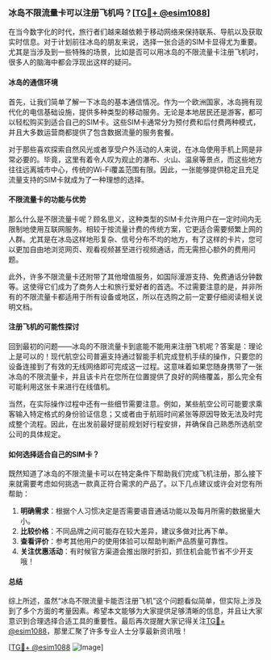 ### 冰岛不限流量卡可以注册飞机吗？[[TG💪+ @esim1088](https://t.me/s/esim1088)]

在当今数字化的时代，旅行者们越来越依赖于移动网络来保持联系、导航以及获取实时信息。对于计划前往冰岛的朋友来说，选择一张合适的SIM卡显得尤为重要。尤其是当涉及到一些特殊的场景，比如是否可以用冰岛的不限流量卡注册飞机时，很多人的脑海中都会浮现出这样的疑问。

#### 冰岛的通信环境

首先，让我们简单了解一下冰岛的基本通信情况。作为一个欧洲国家，冰岛拥有现代化的电信基础设施，提供多种类型的移动服务。无论是本地居民还是游客，都可以轻松购买到适合自己的SIM卡。这些SIM卡通常分为预付费和后付费两种模式，并且大多数运营商都提供了包含数据流量的服务套餐。

对于那些喜欢探索自然风光或者享受户外活动的人来说，在冰岛使用手机上网是非常必要的。毕竟，这里有着令人叹为观止的瀑布、火山、温泉等景点，而这些地方往往远离城市中心，传统的Wi-Fi覆盖范围有限。因此，一张能够提供稳定且充足流量支持的SIM卡就成为了一种理想的选择。

#### 不限流量卡的功能与优势

那么什么是不限流量卡呢？顾名思义，这种类型的SIM卡允许用户在一定时间内无限制地使用互联网服务。相较于按流量计费的传统方案，它更适合需要频繁上网的人群。尤其是在冰岛这样地形复杂、信号分布不均的地方，有了这样的卡片，您可以更加自由地浏览网页、观看视频甚至进行视频通话，而无需担心额外的费用问题。

此外，许多不限流量卡还附带了其他增值服务，如国际漫游支持、免费通话分钟数等。这使得它们成为了商务人士和旅行爱好者的首选。不过需要注意的是，并非所有的不限流量卡都适用于所有设备或地区，所以在选购之前一定要仔细阅读相关说明文档。

#### 注册飞机的可能性探讨

回到最初的问题——冰岛的不限流量卡到底能不能用来注册飞机呢？答案是：理论上是可以的！现代航空公司普遍支持通过智能手机完成登机手续的操作，只要您的设备连接到了有效的无线网络即可完成这一过程。这意味着如果您随身携带了一张冰岛的不限流量卡，并且该卡片在您所在位置提供了良好的网络覆盖，那么完全有可能利用这张卡来进行在线值机。

当然，在实际操作过程中还有一些细节需要注意。例如，某些航空公司可能要求乘客输入特定格式的身份验证信息；又或者由于航班时间紧张等原因导致无法及时完成整个流程。因此，在出发前最好提前规划好行程安排，并确保自己熟悉所选航空公司的具体规定。

#### 如何选择适合自己的SIM卡？

既然知道了冰岛的不限流量卡可以在特定条件下帮助我们完成飞机注册，那么接下来就需要考虑如何挑选一款真正符合需求的产品了。以下几点建议或许会对您有所帮助：

1. **明确需求**：根据个人习惯决定是否需要语音通话功能以及每月所需的数据量大小。
2. **比较价格**：不同品牌之间可能存在较大差异，建议多做对比再下单。
3. **查看评价**：参考其他用户的使用体验可以帮助判断产品质量可靠性。
4. **关注优惠活动**：有时候官方渠道会推出限时折扣，抓住机会能节省不少开支哦！

#### 总结

综上所述，虽然“冰岛不限流量卡能否注册飞机”这个问题看似简单，但实际上涉及到了多个方面的考量因素。希望本文能够为大家提供足够清晰的信息，并且让大家意识到合理选择合适工具的重要性。最后再次提醒大家记得关注[TG💪+ @esim1088](https://t.me/s/esim1088)，那里汇聚了许多专业人士分享最新资讯哦！

[[TG💪+ @esim1088](https://t.me/s/esim1088) ![Image](https://i.postimg.cc/4NQfJmqS/Snipaste-2025-05-13-00-14-12.png)]